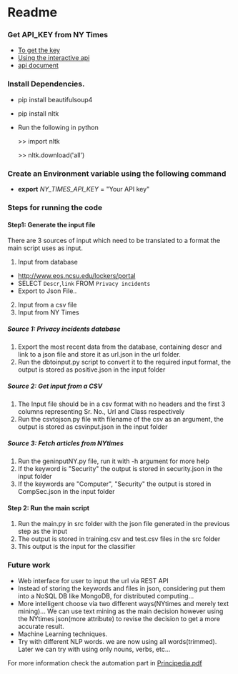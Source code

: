 # Readme

### Get API_KEY from NY Times

- [To get the key](http://developer.nytimes.com/docs)
- [Using the interactive api](http://developer.nytimes.com/io-docs)
- [api document](http://developer.nytimes.com/docs/read/article_search_api_v2)

### Install Dependencies.

- pip install beautifulsoup4
- pip install nltk

- Run the following in python

  \>> import nltk

  \>> nltk.download('all')

### Create an Environment variable using the following command

- **export** *NY_TIMES_API_KEY* = "Your API key"


### Steps for running the code

#### Step1: Generate the input file

There are 3 sources of input which need to be translated to a format the main script uses as input.

1. Input from database
- http://www.eos.ncsu.edu/lockers/portal
- SELECT `Descr`,`link` FROM `Privacy incidents`
- Export to Json File..
2. Input from a csv file
3. Input from NY Times

##### Source 1: Privacy incidents database

1. Export the most recent data from the database, containing descr and link to a json file and store it as url.json in the url folder.
2. Run the dbtoinput.py script to convert it to the required input format, the output is stored as positive.json in the input folder

##### Source 2: Get input from a CSV

1. The Input file should be in a csv format with no headers and the first 3 columns representing Sr. No., Url and Class respectively
2. Run the csvtojson.py file with filename of the csv as an argument, the output is stored as csvinput.json in the input folder

##### Source 3: Fetch articles from NYtimes

1. Run the geninputNY.py file, run it with -h argument for more help
2. If the keyword is "Security" the output is stored in security.json in the input folder
3. If the keywords are "Computer", "Security" the output is stored in CompSec.json in the input folder

#### Step 2: Run the main script

1. Run the main.py in src folder with the json file generated in the previous step as the input
2. The output is stored in training.csv and test.csv files in the src folder
3. This output is the input for the classifier

### Future work

- Web interface for user to input the url via REST API
- Instead of storing the keywords and files in json, considering put them into a NoSQL DB like MongoDB, for distributed computing... 
- More intelligent choose via two different ways(NYtimes and merely text mining)... We can use text mining as the main decision however using the NYtimes json(more attribute) to revise the decision to get a more accurate result.
- Machine Learning techniques.
- Try with different NLP words. we are now using all words(trimmed). Later we can try with using only nouns, verbs, etc...

For more information check the automation part in [Principedia.pdf](https://github.ncsu.edu/Privacy-database-incidents/incidents-collection/blob/master/Principedia.pdf) 



